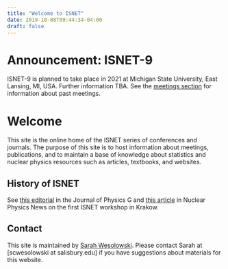 ```yaml
---
title: "Welcome to ISNET"
date: 2019-10-08T09:44:34-04:00
draft: false
---
```


# Announcement: ISNET-9

ISNET-9 is planned to take place in 2021 at Michigan State University, East Lansing, MI, USA. Further information TBA. See the [meetings section](meetings/) for information about past meetings.

# Welcome

This site is the online home of the ISNET series of conferences and journals. The purpose of this site is to host information about meetings, publications, and to maintain a base of knowledge about statistics and nuclear physics resources such as articles, textbooks, and websites. 

## History of ISNET

See [this editorial](https://iopscience.iop.org/article/10.1088/0954-3899/42/3/030301) in the Journal of Physics G and [this article](https://doi.org/10.1080/10619127.2013.793104) in Nuclear Physics News on the first ISNET workshop in Krakow.


## Contact

This site is maintained by [Sarah Wesolowski](http://faculty.salisbury.edu/~scwesolowski/). Please contact Sarah at [scwesolowski at salisbury.edu] if you have suggestions about materials for this website.